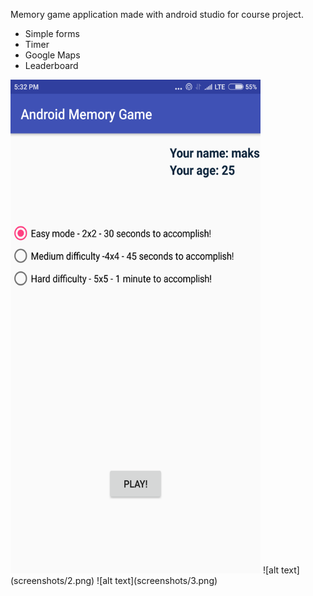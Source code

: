 
Memory game application made with android studio for course project.

- Simple forms
- Timer
- Google Maps
- Leaderboard

<img src="screenshots/1.png" width="400" height="790">
![alt text](screenshots/2.png)
![alt text](screenshots/3.png)
